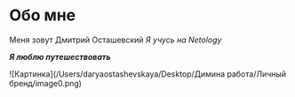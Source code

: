 # Обо мне

Меня зовут Дмитрий Осташевский
_Я учусь на Netology_

***Я люблю путешествовать***


![Картинка](/Users/daryaostashevskaya/Desktop/Димина работа/Личный бренд/image0.png)